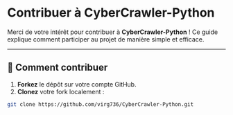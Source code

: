 # Contribuer à CyberCrawler-Python

Merci de votre intérêt pour contribuer à **CyberCrawler-Python** ! 
Ce guide explique comment participer au projet de manière simple et efficace.

---

## 🧩 Comment contribuer

1. **Forkez** le dépôt sur votre compte GitHub.
2. **Clonez** votre fork localement :
```bash
git clone https://github.com/virg736/CyberCrawler-Python.git
